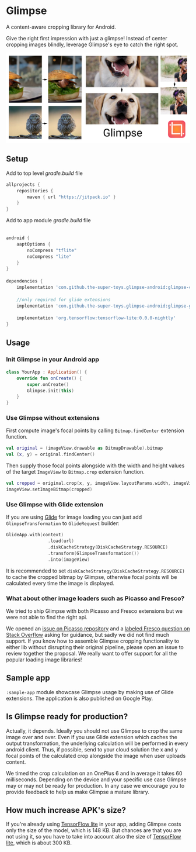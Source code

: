 # Glimpse

A content-aware cropping library for Android.

Give the right first impression with just a glimpse! Instead of center cropping images blindly, leverage Glimpse's eye to catch the right spot.

![image](doc_resources/glimpse_banner.png)

## Setup
Add to top level *gradle.build* file
```gradle
allprojects {
    repositories {
        maven { url "https://jitpack.io" }
    }
}
```

Add to app module *gradle.build* file
```gradle

android {
    aaptOptions {
        noCompress "tflite"
        noCompress "lite"
    }
}

dependencies {
    implementation 'com.github.the-super-toys.glimpse-android:glimpse-core:0.0.1'
    
    //only required for glide extensions
    implementation 'com.github.the-super-toys.glimpse-android:glimpse-glide:0.0.1'
    
    implementation 'org.tensorflow:tensorflow-lite:0.0.0-nightly'
}
```

## Usage

### Init Glimpse in your Android app

```kotlin
class YourApp : Application() {
    override fun onCreate() {
        super.onCreate()
        Glimpse.init(this)
    }
}
```

### Use Glimpse without extensions
First compute image's focal points by calling `Bitmap.findCenter` extension function.

```kotlin
val original = (imageView.drawable as BitmapDrawable).bitmap
val (x, y) = original.findCenter()
```

Then supply those focal points alongside with the width and height values of the target `ImageView` to `Bitmap.crop` extension function.

```kotlin
val cropped = original.crop(x, y, imageView.layoutParams.width, imageView.layoutParams.height)
imageView.setImageBitmap(cropped)
```

### Use Glimpse with Glide extension 
If you are using [Glide](https://github.com/bumptech/glide) for image loading you can just add `GlimpseTransformation` to `GlideRequest` builder:

 
```kotlin
GlideApp.with(context)
                .load(url)
                .diskCacheStrategy(DiskCacheStrategy.RESOURCE)
                .transform(GlimpseTransformation())
                .into(imageView)
```

It is recommended to set `diskCacheStrategy(DiskCacheStrategy.RESOURCE)` to cache the cropped bitmap by Glimpse, otherwise focal points will be calculated every time the image is displayed.

### What about other image loaders such as Picasso and Fresco?

We tried to ship Glimpse with both Picasso and Fresco extensions but we were not able to find the right api.

We opened an [issue on Picasso repository](https://github.com/square/picasso/issues/2067) and a [labeled Fresco question on Stack Overflow](https://stackoverflow.com/questions/54773198/fresco-how-to-use-scaletypes-focuscrop-based-on-bitmap-content)  asking for guidance, but sadly we did not find much support. If you know how to assemble Glimpse cropping functionality to either lib without disrupting their original pipeline, please open an issue to review together the proposal. We really want to offer support for all the popular loading image libraries!  
  

## Sample app
`:sample-app` module showcase Glimpse usage by making use of Glide extensions. The application is also published on Google Play. 


## Is Glimpse ready for production? 

Actually, it depends. Ideally you should not use Glimpse to crop the same image over and over. Even if you use Glide extension which caches the output transformation, the underlying calculation 
will be performed in every android client. Thus, if possible, send to your cloud solution the x and y focal points of the calculated crop alongside the image when user uploads content.

We timed the crop calculation on an OnePlus 6 and in average it takes 60 milliseconds. Depending on the device and your specific use case Glimpse may or may not be ready for production. In any case we encourage you to provide feedback to help us make Glimpse a mature library.


## How much increase APK's size?

If you're already using [TensorFlow lite](https://www.tensorflow.org/lite) in your app, adding Glimpse costs only the size of the model, which is 148 KB. But chances are that you are not using it, so you have to take into account also the size of [TensorFlow lite](https://www.tensorflow.org/lite/overview#tensorflow_lite_highlights), which is about 300 KB.
